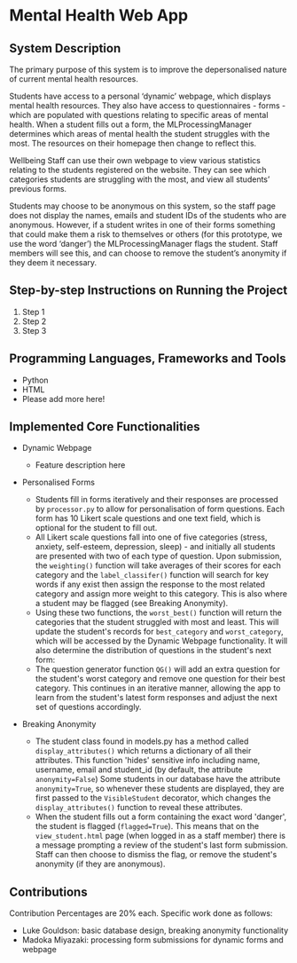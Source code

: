 # Mental Health Web App

## System Description

The primary purpose of this system is to improve the depersonalised nature of current mental health resources.

Students have access to a personal ‘dynamic’ webpage, which displays mental health resources. 
They also have access to questionnaires - forms - which are populated with questions relating to specific areas of mental health. 
When a student fills out a form, the MLProcessingManager determines which areas of mental health the student struggles with the most. 
The resources on their homepage then change to reflect this.

Wellbeing Staff can use their own webpage to view various statistics relating to the students registered on the website. 
They can see which categories students are struggling with the most, and view all students’ previous forms.

Students may choose to be anonymous on this system, so the staff page does not display the names, emails and student IDs of the students who are anonymous. 
However, if a student writes in one of their forms something that could make them a risk to themselves or others (for this prototype, we use the word ‘danger’) the MLProcessingManager flags the student. 
Staff members will see this, and can choose to remove the student’s anonymity if they deem it necessary.

## Step-by-step Instructions on Running the Project

1. Step 1
2. Step 2
3. Step 3

## Programming Languages, Frameworks and Tools

- Python
- HTML
- Please add more here!

## Implemented Core Functionalities

- Dynamic Webpage
  - Feature description here


- Personalised Forms
  - Students fill in forms iteratively and their responses are processed by `processor.py` to allow for personalisation of form questions. Each form has 10 Likert scale questions and one text field, which is optional for the student to fill out.
  - All Likert scale questions fall into one of five categories (stress, anxiety, self-esteem, depression, sleep) - and initially all students are presented with two of each type of question. Upon submission, the `weighting()` function will take averages of their scores for each category and the `label_classifer()` function will search for key words if any exist then assign the response to the most related category and assign more weight to this category. This is also where a student may be flagged (see Breaking Anonymity).
  - Using these two functions, the `worst_best()` function will return the categories that the student struggled with most and least. This will update the student's records for `best_category` and `worst_category`, which will be accessed by the Dynamic Webpage functionality. It will also determine the distribution of questions in the student's next form:
  - The question generator function `QG()` will add an extra question for the student's worst category and remove one question for their best category. This continues in an iterative manner, allowing the app to learn from the student's latest form responses and adjust the next set of questions accordingly.

  

- Breaking Anonymity
  - The student class found in models.py has a method called `display_attributes()` which returns a dictionary of all their attributes.
  This function 'hides' sensitive info including name, username, email and student_id (by default, the attribute `anonymity=False`)
  Some students in our database have the attribute `anonymity=True`, so whenever these students are displayed, they are first passed to the
  `VisibleStudent` decorator, which changes the `display_attributes()` function to reveal these attributes.
  - When the student fills out a form containing the exact word 'danger', the student is flagged (`flagged=True`). This means that on the
  `view_student.html` page (when logged in as a staff member) there is a message prompting a review of the student's last form submission.
  Staff can then choose to dismiss the flag, or remove the student's anonymity (if they are anonymous).


## Contributions

Contribution Percentages are 20% each. Specific work done as follows:
- Luke Gouldson: basic database design, breaking anonymity functionality
- Madoka Miyazaki: processing form submissions for dynamic forms and webpage
